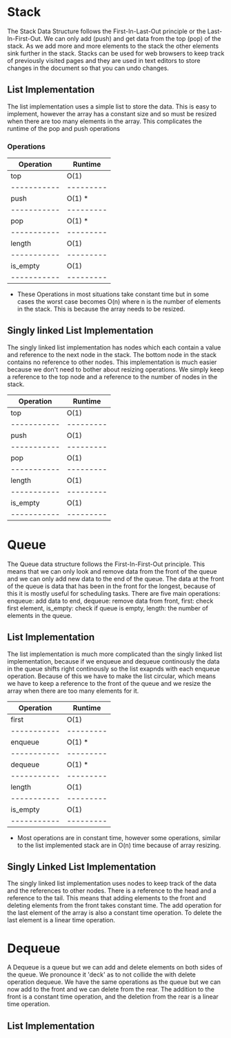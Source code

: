 # Stack

The Stack Data Structure follows the First-In-Last-Out principle or the Last-In-First-Out. We can only add (push) and get data from the top (pop) of the stack. As we add more and more elements to the stack the other elements sink further in the stack. Stacks can be used for web browsers to keep track of previously visited pages and they are used in text editors to store changes in the document so that you can undo changes.

## List Implementation

The list implementation uses a simple list to store the data. This is easy to implement, however the array has a constant size and so must be resized when there are too many elements in the array. This complicates the runtime of the pop and push operations

### Operations

| Operation | Runtime |
|-----------|---------|
| top       | O(1)    |
|-----------|---------|
| push      | O(1) *  |
|-----------|---------|
| pop       | O(1) *  |
|-----------|---------|
| length    | O(1)    |
|-----------|---------|
| is_empty  | O(1)    |
|-----------|---------|

* These Operations in most situations take constant time but in some cases the worst case becomes O(n) where n is the number of elements in the stack. This is because the array needs to be resized.

## Singly linked List Implementation

The singly linked list implementation has nodes which each contain a value and reference to the next node in the stack. The bottom node in the stack contains no reference to other nodes. This implementation is much easier because we don't need to bother about resizing operations. We simply keep a reference to the top node and a reference to the number of nodes in the stack.

| Operation | Runtime |
|-----------|---------|
| top       | O(1)    |
|-----------|---------|
| push      | O(1)    |
|-----------|---------|
| pop       | O(1)    |
|-----------|---------|
| length    | O(1)    |
|-----------|---------|
| is_empty  | O(1)    |
|-----------|---------|

# Queue

The Queue data structure follows the First-In-First-Out principle. This means that we can only look and remove data from the front of the queue and we can only add new data to the end of the queue. The data at the front of the queue is data that has been in the front for the longest, because of this it is mostly useful for scheduling tasks. There are five main operations: enqueue: add data to end, dequeue: remove data from front, first: check first element, is_empty: check if queue is empty, length: the number of elements in the queue.

## List Implementation

The list implementation is much more complicated than the singly linked list implementation, because if we enqueue and dequeue continously the data in the queue shifts right continously so the list exapnds with each enqueue operation. Because of this we have to make the list circular, which means we have to keep a reference to the front of the queue and we resize the array when there are too many elements for it.

| Operation | Runtime |
|-----------|---------|
| first     | O(1)    |
|-----------|---------|
| enqueue      | O(1) *   |
|-----------|---------|
| dequeue       | O(1) *   |
|-----------|---------|
| length    | O(1)    |
|-----------|---------|
| is_empty  | O(1)    |
|-----------|---------|

* Most operations are in constant time, however some operations, similar to the list implemented stack are in O(n) time because of array resizing.

## Singly Linked List Implementation

The singly linked list implementation uses nodes to keep track of the data and the references to other nodes. There is a reference to the head and a reference to the tail. This means that adding elements to the front and deleting elements from the front takes constant time. The add operation for the last element of the array is also a constant time operation. To delete the last element is a linear time operation.

# Dequeue

A Dequeue is a queue but we can add and delete elements on both sides of the queue. We pronounce it 'deck' as to not collide the with delete operation dequeue. We have the same operations as the queue but we can now add to the front and we can delete from the rear. The addition to the front is a constant time operation, and the deletion from the rear is a linear time operation.

## List Implementation

